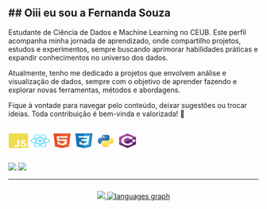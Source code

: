 ## ## Oiii eu sou a Fernanda Souza
Estudante de Ciência de Dados e Machine Learning no CEUB. Este perfil acompanha minha jornada de aprendizado, onde compartilho projetos, estudos e experimentos, sempre buscando aprimorar habilidades práticas e expandir conhecimentos no universo dos dados.

Atualmente, tenho me dedicado a projetos que envolvem análise e visualização de dados, sempre com o objetivo de aprender fazendo e explorar novas ferramentas, métodos e abordagens.

Fique à vontade para navegar pelo conteúdo, deixar sugestões ou trocar ideias. Toda contribuição é bem-vinda e valorizada! 🚀

<div style="display: inline_block"><br>
  <img align="center" alt="Rafa-Js" height="30" width="40" src="https://raw.githubusercontent.com/devicons/devicon/master/icons/javascript/javascript-plain.svg">
  <img align="center" alt="Rafa-React" height="30" width="40" src="https://raw.githubusercontent.com/devicons/devicon/master/icons/react/react-original.svg">
  <img align="center" alt="Rafa-HTML" height="30" width="40" src="https://raw.githubusercontent.com/devicons/devicon/master/icons/html5/html5-original.svg">
  <img align="center" alt="Rafa-CSS" height="30" width="40" src="https://raw.githubusercontent.com/devicons/devicon/master/icons/css3/css3-original.svg">
  <img align="center" alt="Rafa-Python" height="30" width="40" src="https://raw.githubusercontent.com/devicons/devicon/master/icons/python/python-original.svg">
  <img align="center" alt="Rafa-Csharp" height="30" width="40" src="https://raw.githubusercontent.com/devicons/devicon/master/icons/csharp/csharp-original.svg">
</div>
  
  ##
 
<div> 
  <a href="https://www.youtube.com/@sophiasilva6444" target="_blank"><img src="https://img.shields.io/badge/YouTube-FF0000?style=for-the-badge&logo=youtube&logoColor=white" target="_blank"></a>
  <a href = "office.fernandasouza.fs@gamil.com"><img src="https://img.shields.io/badge/-Gmail-%23333?style=for-the-badge&logo=gmail&logoColor=white" target="_blank"></a>
 
<hr/>

### 

<div align="center">
<a href="https://github.com/Nanda1509">
  <img height="150em" src="[https://github-readme-stats.vercel.app/api?username=nanda1509](https://github.com/Nanda1509)&show_icons=true&theme=tokyonight&include_all_commits=true&count_private=true&locale=pt-br"/>
  <img src="https://github-readme-stats.vercel.app/api/top-langs?username=nanda1509locale=pt-br&hide_title=false&layout=compact&card_width=320&langs_count=10&theme=tokyonight&hide_border=false&order=2" height="150" alt="languages graph"  />
</a>
</div>
